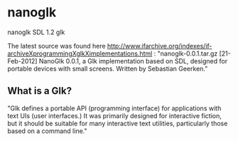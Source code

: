# nanoglk
nanoglk SDL 1.2 glk

The latest source was found here http://www.ifarchive.org/indexes/if-archiveXprogrammingXglkXimplementations.html : "nanoglk-0.0.1.tar.gz [21-Feb-2012] NanoGlk 0.0.1, a Glk implementation based on SDL, designed for portable devices with small screens. Written by Sebastian Geerken."

What is a Glk?
--------------------
"Glk defines a portable API (programming interface) for applications with text UIs (user interfaces.) It was primarily designed for interactive fiction, but it should be suitable for many interactive text utilities, particularly those based on a command line."

